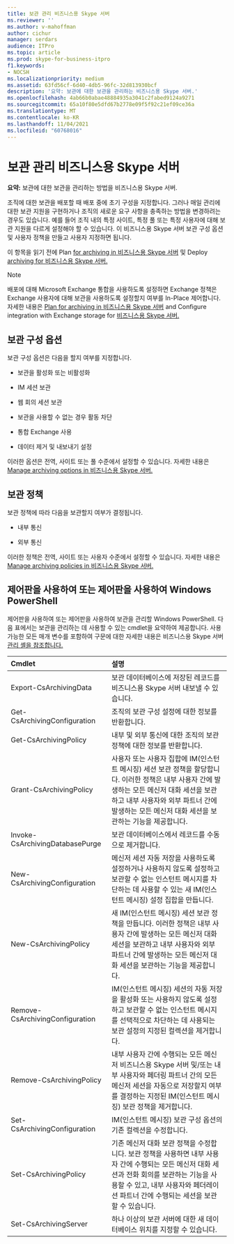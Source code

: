 ```yaml
---
title: 보관 관리 비즈니스용 Skype 서버
ms.reviewer: ''
ms.author: v-mahoffman
author: cichur
manager: serdars
audience: ITPro
ms.topic: article
ms.prod: skype-for-business-itpro
f1.keywords:
- NOCSH
ms.localizationpriority: medium
ms.assetid: 63fd56cf-6d40-4db5-96fc-32d813930bcf
description: '요약: 보관에 대한 보관을 관리하는 비즈니스용 Skype 서버.'
ms.openlocfilehash: 4ab66b0abae48884935a3041c2fabed9124a9271
ms.sourcegitcommit: 65a10f80e5dfd67b2778e09f5f92c21ef09ce36a
ms.translationtype: MT
ms.contentlocale: ko-KR
ms.lasthandoff: 11/04/2021
ms.locfileid: "60768016"
---
```

# <a name="manage-archiving-in-skype-for-business-server"></a>보관 관리 비즈니스용 Skype 서버

**요약:** 보관에 대한 보관을 관리하는 방법을 비즈니스용 Skype 서버.
  
조직에 대한 보관을 배포할 때 배포 중에 초기 구성을 지정합니다. 그러나 매일 관리에 대한 보관 지원을 구현하거나 조직의 새로운 요구 사항을 충족하는 방법을 변경하려는 경우도 있습니다. 예를 들어 조직 내의 특정 사이트, 특정 풀 또는 특정 사용자에 대해 보관 지원을 다르게 설정해야 할 수 있습니다. 이 비즈니스용 Skype 서버 보관 구성 옵션 및 사용자 정책을 만들고 사용자 지정하면 됩니다. 
  
이 항목을 읽기 전에 Plan [for archiving in 비즈니스용 Skype 서버](../../plan-your-deployment/archiving/archiving.md) 및 Deploy [archiving for 비즈니스용 Skype 서버.](../../deploy/deploy-archiving/deploy-archiving.md)
  
> [!NOTE]
> 배포에 대해 Microsoft Exchange 통합을 사용하도록 설정하면 Exchange 정책은 Exchange 사용자에 대해 보관을 사용하도록 설정할지 여부를 In-Place 제어합니다. 자세한 내용은 [Plan for archiving in 비즈니스용 Skype 서버](../../plan-your-deployment/archiving/archiving.md) and Configure integration with Exchange storage for [비즈니스용 Skype 서버.](../../deploy/deploy-archiving/configure-integration-with-exchange-storage.md) 
  
## <a name="archiving-configuration-options"></a>보관 구성 옵션

보관 구성 옵션은 다음을 할지 여부를 지정합니다.
  
- 보관을 활성화 또는 비활성화
    
- IM 세션 보관
    
- 웹 회의 세션 보관
    
- 보관을 사용할 수 없는 경우 활동 차단
    
- 통합 Exchange 사용
    
- 데이터 제거 및 내보내기 설정
    
이러한 옵션은 전역, 사이트 또는 풀 수준에서 설정할 수 있습니다. 자세한 내용은 [Manage archiving options in 비즈니스용 Skype 서버.](options.md)
  
## <a name="archiving-policies"></a>보관 정책

보관 정책에 따라 다음을 보관할지 여부가 결정됩니다.
  
- 내부 통신
    
- 외부 통신
    
이러한 정책은 전역, 사이트 또는 사용자 수준에서 설정할 수 있습니다. 자세한 내용은 [Manage archiving policies in 비즈니스용 Skype 서버.](policies.md)
  
## <a name="manage-archiving-by-using-the-control-panel-or-by-using-windows-powershell"></a>제어판을 사용하여 또는 제어판을 사용하여 Windows PowerShell

제어판을 사용하여 또는 제어판을 사용하여 보관을 관리할 Windows PowerShell. 다음 표에서는 보관을 관리하는 데 사용할 수 있는 cmdlet을 요약하여 제공합니다. 사용 가능한 모든 매개 변수를 포함하여 구문에 대한 자세한 내용은 비즈니스용 Skype 서버 [관리 셸을 참조합니다.](../management-shell.md) 


|**Cmdlet**|**설명**|
|:-----|:-----|
|Export-CsArchivingData  <br/> |보관 데이터베이스에 저장된 레코드를 비즈니스용 Skype 서버 내보낼 수 있습니다.  <br/> |
|Get-CsArchivingConfiguration  <br/> |조직의 보관 구성 설정에 대한 정보를 반환합니다.  <br/> |
|Get-CsArchivingPolicy  <br/> |내부 및 외부 통신에 대한 조직의 보관 정책에 대한 정보를 반환합니다.  <br/> |
|Grant-CsArchivingPolicy  <br/> |사용자 또는 사용자 집합에 IM(인스턴트 메시징) 세션 보관 정책을 할당합니다. 이러한 정책은 내부 사용자 간에 발생하는 모든 메신저 대화 세션을 보관하고 내부 사용자와 외부 파트너 간에 발생하는 모든 메신저 대화 세션을 보관하는 기능을 제공합니다.  <br/> |
|Invoke-CsArchivingDatabasePurge  <br/> |보관 데이터베이스에서 레코드를 수동으로 제거합니다.  <br/> |
|New-CsArchivingConfiguration  <br/> |메신저 세션 자동 저장을 사용하도록 설정하거나 사용하지 않도록 설정하고 보관할 수 없는 인스턴트 메시지를 차단하는 데 사용할 수 있는 새 IM(인스턴트 메시징) 설정 집합을 만듭니다.  <br/> |
|New-CsArchivingPolicy  <br/> |새 IM(인스턴트 메시징) 세션 보관 정책을 만듭니다. 이러한 정책은 내부 사용자 간에 발생하는 모든 메신저 대화 세션을 보관하고 내부 사용자와 외부 파트너 간에 발생하는 모든 메신저 대화 세션을 보관하는 기능을 제공합니다.  <br/> |
|Remove-CsArchivingConfiguration  <br/> |IM(인스턴트 메시징) 세션의 자동 저장을 활성화 또는 사용하지 않도록 설정하고 보관할 수 없는 인스턴트 메시지를 선택적으로 차단하는 데 사용되는 보관 설정의 지정된 컬렉션을 제거합니다.  <br/> |
|Remove-CsArchivingPolicy  <br/> |내부 사용자 간에 수행되는 모든 메신저 비즈니스용 Skype 서버 및/또는 내부 사용자와 페더링 파트너 간의 모든 메신저 세션을 자동으로 저장할지 여부를 결정하는 지정된 IM(인스턴트 메시징) 보관 정책을 제거합니다.  <br/> |
|Set-CsArchivingConfiguration  <br/> |IM(인스턴트 메시징) 보관 구성 옵션의 기존 컬렉션을 수정합니다.  <br/> |
|Set-CsArchivingPolicy  <br/> |기존 메신저 대화 보관 정책을 수정합니다. 보관 정책을 사용하면 내부 사용자 간에 수행되는 모든 메신저 대화 세션과 전화 회의를 보관하는 기능을 사용할 수 있고, 내부 사용자와 페더레이션 파트너 간에 수행되는 세션을 보관할 수 있습니다.  <br/> |
|Set-CsArchivingServer  <br/> |하나 이상의 보관 서버에 대한 새 데이터베이스 위치를 지정할 수 있습니다.  <br/> |
   

